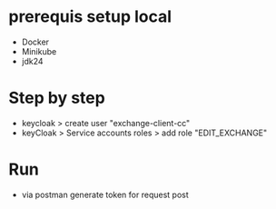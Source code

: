 # prerequis setup local
- Docker
- Minikube
- jdk24

# Step by step
- keycloak > create user "exchange-client-cc" 
- keyCloak > Service accounts roles > add role "EDIT_EXCHANGE"

# Run
- via postman generate token for request post
